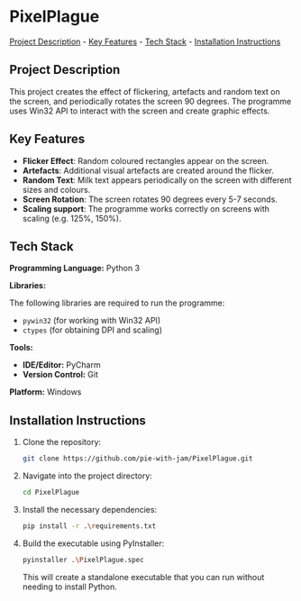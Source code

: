 # PixelPlague
[Project Description](#project-description) - [Key Features](#key-features) - [Tech Stack](#technology-stack) - [Installation Instructions](#installation-instructions)

## Project Description

This project creates the effect of flickering, artefacts and random text on the screen, and periodically rotates the screen 90 degrees. The programme uses Win32 API to interact with the screen and create graphic effects.

## Key Features

- **Flicker Effect**: Random coloured rectangles appear on the screen.
- **Artefacts**: Additional visual artefacts are created around the flicker.
- **Random Text**: Milk text appears periodically on the screen with different sizes and colours.
- **Screen Rotation**: The screen rotates 90 degrees every 5-7 seconds.
- **Scaling support**: The programme works correctly on screens with scaling (e.g. 125%, 150%).

## Tech Stack

**Programming Language:** Python 3

**Libraries:**

The following libraries are required to run the programme:
- `pywin32` (for working with Win32 API)
- `ctypes` (for obtaining DPI and scaling)

**Tools:**

- **IDE/Editor:** PyCharm
- **Version Control:** Git

**Platform:** Windows

## Installation Instructions

1. Clone the repository:
   ```bash
   git clone https://github.com/pie-with-jam/PixelPlague.git
   ```

2. Navigate into the project directory:
   ```bash
   cd PixelPlague
   ```

3. Install the necessary dependencies:
   ```bash
   pip install -r .\requirements.txt
   ```

4. Build the executable using PyInstaller:
   ```bash
   pyinstaller .\PixelPlague.spec
   ```

   This will create a standalone executable that you can run without needing to install Python.